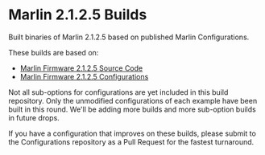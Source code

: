 # Marlin 2.1.2.5 Builds
Built binaries of Marlin 2.1.2.5 based on published Marlin Configurations.

These builds are based on:
- [Marlin Firmware 2.1.2.5 Source Code](//github.com/MarlinFirmware/Marlin/releases/tag/2.1.2.5)
- [Marlin Firmware 2.1.2.5 Configurations](//github.com/MarlinFirmware/Configurations/tree/release-2.1.2.5)

Not all sub-options for configurations are yet included in this build repository. Only the unmodified configurations of each example have been built in this round. We'll be adding more builds and more sub-option builds in future drops.

If you have a configuration that improves on these builds, please submit to the Configurations repository as a Pull Request for the fastest turnaround.
